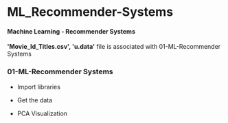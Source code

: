 # ML_Recommender-Systems

#### Machine Learning - Recommender Systems

**'Movie_Id_Titles.csv', 'u.data'**
file is associated with 01-ML-Recommender Systems

### 01-ML-Recommender Systems
- Import libraries

- Get the data

- PCA Visualization
